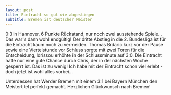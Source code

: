 ```yaml
---
layout: post
title: Eintracht so gut wie abgestiegen
subtitle: Bremen ist deutscher Meister
---
```


0:3 in Hannover, 6 Punkte Rückstand, nur noch zwei ausstehende Spiele... Das war's dann wohl endgültig! Der dritte Abstieg in die 2. Bundesliga ist für die Eintracht kaum noch zu vermeiden. Thomas Brdaric kurz vor der Pause sowie eine Viertelstunde vor Schluss sorgte mit zwei Toren für die Entscheidung, Idrissou erhöhte in der Schlussminute auf 3:0. Die Eintracht hatte nur eine gute Chance durch Chris, der in der nächsten Woche gesperrt ist. Das ist zu wenig! Ich habe mit der Eintracht schon viel erlebt - doch jetzt ist wohl alles vorbei...

Unterdessen hat Werder Bremen mit einem 3:1 bei Bayern München den Meistertitel perfekt gemacht. Herzlichen Glückwunsch nach Bremen!
